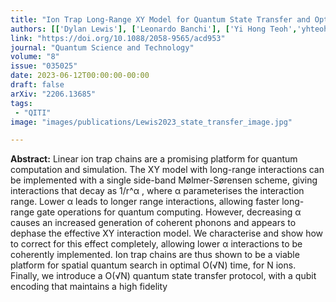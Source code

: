 ```yaml
---
title: "Ion Trap Long-Range XY Model for Quantum State Transfer and Optimal Spatial Search"
authors: [['Dylan Lewis'], ['Leonardo Banchi'], ['Yi Hong Teoh','yhteoh'], ['Rajibul Islam', 'krislam'],['Sougato Bose']]
link: "https://doi.org/10.1088/2058-9565/acd953"
journal: "Quantum Science and Technology"
volume: "8"
issue: "035025"
date: 2023-06-12T00:00:00-00:00
draft: false
arXiv: "2206.13685"
tags:
 - "QITI" 
image: "images/publications/Lewis2023_state_transfer_image.jpg"

---
```


**Abstract:** Linear ion trap chains are a promising platform for quantum computation and simulation. The XY
model with long-range interactions can be implemented with a single side-band Mølmer-Sørensen
scheme, giving interactions that decay as 1/r^α
, where α parameterises the interaction range. Lower
α leads to longer range interactions, allowing faster long-range gate operations for quantum computing. However, decreasing α causes an increased generation of coherent phonons and appears to
dephase the effective XY interaction model. We characterise and show how to correct for this effect
completely, allowing lower α interactions to be coherently implemented. Ion trap chains are thus
shown to be a viable platform for spatial quantum search in optimal O(√N) time, for N ions. Finally, we introduce a O(√N) quantum state transfer protocol, with a qubit encoding that maintains a high fidelity

